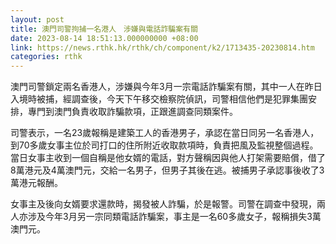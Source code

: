 ```yaml
---
layout: post
title: 澳門司警拘捕一名港人　涉嫌與電話詐騙案有關
date: 2023-08-14 18:51:13.000000000 +08:00
link: https://news.rthk.hk/rthk/ch/component/k2/1713435-20230814.htm
categories: rthk
---
```


澳門司警鎖定兩名香港人，涉嫌與今年3月一宗電話詐騙案有關，其中一人在昨日入境時被捕，經調查後，今天下午移交檢察院偵訊，司警相信他們是犯罪集團安排，專門到澳門負責收取詐騙款項，正跟進調查同類案件。

司警表示，一名23歲報稱是建築工人的香港男子，承認在當日同另一名香港人，到70多歲女事主位於司打口的住所附近收取款項時，負責把風及監視整個過程。當日女事主收到一個自稱是他女婿的電話，對方聲稱因與他人打架需要賠償，借了8萬港元及4萬澳門元，交給一名男子，但男子其後在逃。被捕男子承認事後收了3萬港元報酬。

女事主及後向女婿要求還款時，揭發被人詐騙，於是報警。司警在調查中發現，兩人亦涉及今年3月另一宗同類電話詐騙案，事主是一名60多歲女子，報稱損失3萬澳門元。
